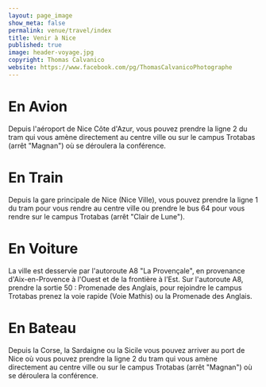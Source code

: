 ```yaml
---
layout: page_image
show_meta: false
permalink: venue/travel/index
title: Venir à Nice
published: true
image: header-voyage.jpg
copyright: Thomas Calvanico
website: https://www.facebook.com/pg/ThomasCalvanicoPhotographe
---
```


# <i class="fas fa-plane" aria-hidden="true"></i> En Avion
Depuis l'aéroport de Nice Côte d'Azur, vous pouvez prendre la ligne 2 du tram qui vous amène directement au centre ville ou sur le campus Trotabas (arrêt "Magnan") où se déroulera la conférence.

# <i class="fas fa-train" aria-hidden="true"></i> En Train
Depuis la gare principale de Nice (Nice Ville), vous pouvez prendre la ligne 1 du tram pour vous rendre au centre ville ou prendre le bus 64 pour vous rendre sur le campus Trotabas (arrêt "Clair de Lune").

# <i class="fas fa-car" aria-hidden="true"></i> En Voiture
La ville est desservie par l'autoroute A8 "La Provençale", en provenance d'Aix-en-Provence à l'Ouest et de la frontière à l’Est.
Sur l'autoroute A8, prendre la sortie 50 : Promenade des Anglais, pour rejoindre le campus Trotabas prenez la voie rapide (Voie Mathis) ou la Promenade des Anglais.

# <i class="fas fa-ship" aria-hidden="true"></i> En Bateau
Depuis la Corse, la Sardaigne ou la Sicile vous pouvez arriver au port de Nice où vous pouvez prendre la ligne 2 du tram qui vous amène directement au centre ville ou sur le campus Trotabas (arrêt "Magnan") où se déroulera la conférence.
